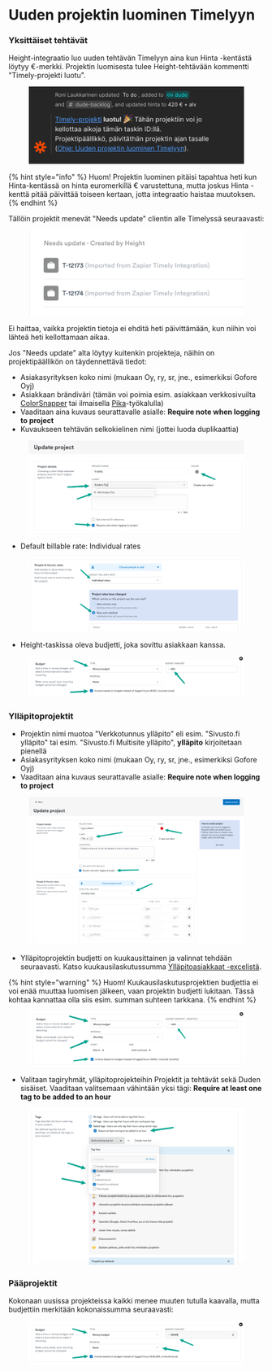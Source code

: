 # Uuden projektin luominen Timelyyn

### Yksittäiset tehtävät

Height-integraatio luo uuden tehtävän Timelyyn aina kun Hinta -kentästä löytyy €-merkki. Projektin luomisesta tulee Height-tehtävään kommentti "Timely-projekti luotu".

<div align="left">

<figure><img src="../../../.gitbook/assets/image (7).png" alt=""><figcaption></figcaption></figure>

</div>

{% hint style="info" %}
Huom! Projektin luominen pitäisi tapahtua heti kun Hinta-kentässä on hinta euromerkillä € varustettuna, mutta joskus Hinta -kenttä pitää päivittää toiseen kertaan, jotta integraatio haistaa muutoksen.
{% endhint %}

Tällöin projektit menevät "Needs update" clientin alle Timelyssä seuraavasti:

<div align="left">

<figure><img src="../../../.gitbook/assets/image (4).png" alt=""><figcaption></figcaption></figure>

</div>

Ei haittaa, vaikka projektin tietoja ei ehditä heti päivittämään, kun niihin voi lähteä heti kellottamaan aikaa.

Jos "Needs update" alta löytyy kuitenkin projekteja, näihin on projektipäällikön on täydennettävä tiedot:

* Asiakasyrityksen koko nimi (mukaan Oy, ry, sr, jne., esimerkiksi Gofore Oyj)
* Asiakkaan brändiväri (tämän voi poimia esim. asiakkaan verkkosivuilta [ColorSnapper](https://colorsnapper.com/) tai ilmaisella [Pika](https://github.com/superhighfives/pika)-työkalulla)
* Vaaditaan aina kuvaus seurattavalle asialle: **Require note when logging to project**
* Kuvaukseen tehtävän selkokielinen nimi (jottei luoda duplikaattia)

<figure><img src="../../../.gitbook/assets/image (2).png" alt=""><figcaption></figcaption></figure>

* Default billable rate: Individual rates

<figure><img src="../../../.gitbook/assets/image (1).png" alt=""><figcaption></figcaption></figure>

* Height-taskissa oleva budjetti, joka sovittu asiakkaan kanssa.

<figure><img src="../../../.gitbook/assets/image (3).png" alt=""><figcaption></figcaption></figure>

### Ylläpitoprojektit

* Projektin nimi muotoa "Verkkotunnus ylläpito" eli esim. "Sivusto.fi ylläpito" tai esim. "Sivusto.fi Multisite ylläpito", **ylläpito** kirjoitetaan pienellä
* Asiakasyrityksen koko nimi (mukaan Oy, ry, sr, jne., esimerkiksi Gofore Oyj)
* Vaaditaan aina kuvaus seurattavalle asialle: **Require note when logging to project**

<figure><img src="../../../.gitbook/assets/image (1) (1) (1).png" alt=""><figcaption></figcaption></figure>

* Ylläpitoprojektin budjetti on kuukausittainen ja valinnat tehdään seuraavasti. Katso kuukausilaskutussumma [Ylläpitoasiakkaat -excelistä](https://docs.google.com/spreadsheets/d/1Z0V7aShadlQDsQ3TtHKSKmD7jlvkJ3v4cWHUEEsobDA/edit#gid=0).

{% hint style="warning" %}
Huom! Kuukausilaskutusprojektien budjettia ei voi enää muuttaa luomisen jälkeen, vaan projektin budjetti lukitaan. Tässä kohtaa kannattaa olla siis esim. summan suhteen tarkkana.
{% endhint %}

<figure><img src="../../../.gitbook/assets/image (6).png" alt=""><figcaption></figcaption></figure>

* Valitaan tagiryhmät, ylläpitoprojekteihin Projektit ja tehtävät sekä Duden sisäiset. Vaaditaan valitsemaan vähintään yksi tägi: **Require at least one tag to be added to an hour**

<figure><img src="../../../.gitbook/assets/image (3) (1).png" alt=""><figcaption></figcaption></figure>

### Pääprojektit

Kokonaan uusissa projekteissa kaikki menee muuten tutulla kaavalla, mutta budjettiin merkitään kokonaissumma seuraavasti:

<figure><img src="../../../.gitbook/assets/image (5).png" alt=""><figcaption></figcaption></figure>
